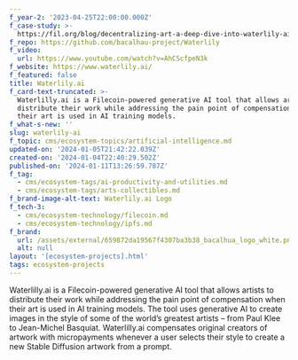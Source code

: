 ```yaml
---
f_year-2: '2023-04-25T22:00:00.000Z'
f_case-study: >-
  https://fil.org/blog/decentralizing-art-a-deep-dive-into-waterlily-ais-use-of-fvm-and-ai/
f_repo: https://github.com/bacalhau-project/Waterlily
f_video:
  url: https://www.youtube.com/watch?v=AhCScfpeN3k
f_website: https://www.waterlily.ai/
f_featured: false
title: Waterlily.ai
f_card-text-truncated: >-
  Waterlilly.ai is a Filecoin-powered generative AI tool that allows artists to
  distribute their work while addressing the pain point of compensation when
  their art is used in AI training models.
f_what-s-new: ''
slug: waterlily-ai
f_topic: cms/ecosystem-topics/artificial-intelligence.md
updated-on: '2024-01-05T21:42:22.039Z'
created-on: '2024-01-04T22:40:29.502Z'
published-on: '2024-01-11T13:26:59.787Z'
f_tag:
  - cms/ecosystem-tags/ai-productivity-and-utilities.md
  - cms/ecosystem-tags/arts-collectibles.md
f_brand-image-alt-text: Waterlily.ai Logo
f_tech-3:
  - cms/ecosystem-technology/filecoin.md
  - cms/ecosystem-technology/ipfs.md
f_brand:
  url: /assets/external/659872da19567f4307ba3b38_bacalhua_logo_white.png
  alt: null
layout: '[ecosystem-projects].html'
tags: ecosystem-projects
---
```


Waterlilly.ai is a Filecoin-powered generative AI tool that allows artists to distribute their work while addressing the pain point of compensation when their art is used in AI training models. The tool uses generative AI to create images in the style of some of the world’s greatest artists – from Paul Klee to Jean-Michel Basquiat. Waterlilly.ai compensates original creators of artwork with micropayments whenever a user selects their style to create a new Stable Diffusion artwork from a prompt.
